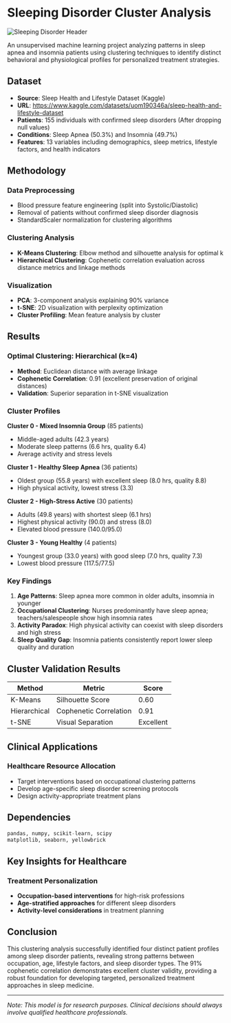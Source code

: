# Sleeping Disorder Cluster Analysis

![Sleeping Disorder Header](https://reverehealth.com/_next/image/?url=https%3A%2F%2Frevere-health.hqdemo.app%2Fwp-content%2Fuploads%2FiStock_41704022_LARGE.jpg&w=2048&q=75)

An unsupervised machine learning project analyzing patterns in sleep apnea and insomnia patients using clustering techniques to identify distinct behavioral and physiological profiles for personalized treatment strategies.

## Dataset
- **Source**: Sleep Health and Lifestyle Dataset (Kaggle)
- **URL**: https://www.kaggle.com/datasets/uom190346a/sleep-health-and-lifestyle-dataset
- **Patients**: 155 individuals with confirmed sleep disorders (After dropping null values)
- **Conditions**: Sleep Apnea (50.3%) and Insomnia (49.7%)
- **Features**: 13 variables including demographics, sleep metrics, lifestyle factors, and health indicators

## Methodology

### Data Preprocessing
- Blood pressure feature engineering (split into Systolic/Diastolic)
- Removal of patients without confirmed sleep disorder diagnosis
- StandardScaler normalization for clustering algorithms

### Clustering Analysis
- **K-Means Clustering**: Elbow method and silhouette analysis for optimal k
- **Hierarchical Clustering**: Cophenetic correlation evaluation across distance metrics and linkage methods

### Visualization
- **PCA**: 3-component analysis explaining 90% variance
- **t-SNE**: 2D visualization with perplexity optimization
- **Cluster Profiling**: Mean feature analysis by cluster

## Results

### Optimal Clustering: Hierarchical (k=4)
- **Method**: Euclidean distance with average linkage
- **Cophenetic Correlation**: 0.91 (excellent preservation of original distances)
- **Validation**: Superior separation in t-SNE visualization

### Cluster Profiles

**Cluster 0 - Mixed Insomnia Group** (85 patients)
- Middle-aged adults (42.3 years)
- Moderate sleep patterns (6.6 hrs, quality 6.4)
- Average activity and stress levels

**Cluster 1 - Healthy Sleep Apnea** (36 patients)
- Oldest group (55.8 years) with excellent sleep (8.0 hrs, quality 8.8)
- High physical activity, lowest stress (3.3)

**Cluster 2 - High-Stress Active** (30 patients)
- Adults (49.8 years) with shortest sleep (6.1 hrs)
- Highest physical activity (90.0) and stress (8.0)
- Elevated blood pressure (140.0/95.0)

**Cluster 3 - Young Healthy** (4 patients)
- Youngest group (33.0 years) with good sleep (7.0 hrs, quality 7.3)
- Lowest blood pressure (117.5/77.5)

### Key Findings
1. **Age Patterns**: Sleep apnea more common in older adults, insomnia in younger
2. **Occupational Clustering**: Nurses predominantly have sleep apnea; teachers/salespeople show high insomnia rates
3. **Activity Paradox**: High physical activity can coexist with sleep disorders and high stress
4. **Sleep Quality Gap**: Insomnia patients consistently report lower sleep quality and duration

## Cluster Validation Results
| Method | Metric | Score |
|--------|--------|-------|
| K-Means | Silhouette Score | 0.60 |
| Hierarchical | Cophenetic Correlation | 0.91 |
| t-SNE | Visual Separation | Excellent |

## Clinical Applications

### Healthcare Resource Allocation
- Target interventions based on occupational clustering patterns
- Develop age-specific sleep disorder screening protocols
- Design activity-appropriate treatment plans

## Dependencies
```python
pandas, numpy, scikit-learn, scipy
matplotlib, seaborn, yellowbrick
```

## Key Insights for Healthcare

### Treatment Personalization
- **Occupation-based interventions** for high-risk professions
- **Age-stratified approaches** for different sleep disorders
- **Activity-level considerations** in treatment planning

## Conclusion
This clustering analysis successfully identified four distinct patient profiles among sleep disorder patients, revealing strong patterns between occupation, age, lifestyle factors, and sleep disorder types. The 91% cophenetic correlation demonstrates excellent cluster validity, providing a robust foundation for developing targeted, personalized treatment approaches in sleep medicine.

---
*Note: This model is for research purposes. Clinical decisions should always involve qualified healthcare professionals.*
